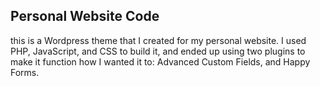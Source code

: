 ## Personal Website Code

this is a Wordpress theme that I created for my personal website. I used PHP, JavaScript, and CSS to build it, and ended up using two plugins to make it function how I wanted it to: Advanced Custom Fields, and Happy Forms.